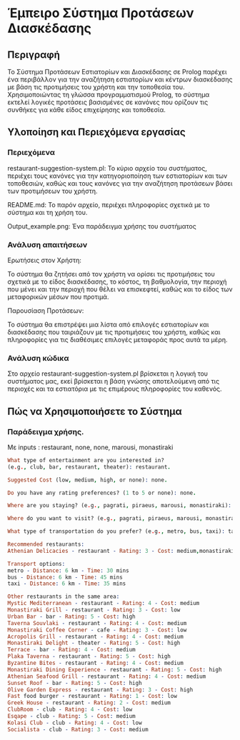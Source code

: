 # Έμπειρο Σύστημα Προτάσεων Διασκέδασης

## Περιγραφή

Το Σύστημα Προτάσεων Εστιατορίων και Διασκέδασης σε Prolog παρέχει ένα περιβάλλον για την αναζήτηση εστιατορίων και κέντρων διασκέδασης με βάση τις προτιμήσεις του χρήστη και την τοποθεσία του. Χρησιμοποιώντας τη γλώσσα προγραμματισμού Prolog, το σύστημα εκτελεί λογικές προτάσεις βασισμένες σε κανόνες που ορίζουν τις συνθήκες για κάθε είδος επιχείρησης και τοποθεσία.

## Υλοποίηση και Περιεχόμενα εργασίας

### Περιεχόμενα

restaurant-suggestion-system.pl: Το κύριο αρχείο του συστήματος, περιέχει τους κανόνες για την κατηγοριοποίηση των εστιατορίων και των τοποθεσιών, καθώς και τους κανόνες για την αναζήτηση προτάσεων βάσει των προτιμήσεων του χρήστη.

README.md: Το παρόν αρχείο, περιέχει πληροφορίες σχετικά με το σύστημα και τη χρήση του.

Output_example.png: Ένα παράδειγμα χρήσης του συστήματος

### Ανάλυση απαιτήσεων

Ερωτήσεις στον Χρήστη:

Το σύστημα θα ζητήσει από τον χρήστη να ορίσει τις προτιμήσεις του σχετικά με το είδος διασκέδασης, το κόστος, τη βαθμολογία, την περιοχή που μένει και την περιοχή που θέλει να επισκεφτεί, καθώς και το είδος των μεταφορικών μέσων που προτιμά.

Παρουσίαση Προτάσεων:

Το σύστημα θα επιστρέψει μια λίστα από επιλογές εστιατορίων και διασκέδασης που ταιριάζουν με τις προτιμήσεις του χρήστη, καθώς και πληροφορίες για τις διαθέσιμες επιλογές μεταφοράς προς αυτά τα μέρη.

### Ανάλυση κώδικα

Στο αρχείο restaurant-suggestion-system.pl βρίσκεται η λογική του συστήματος μας, εκεί βρίσκεται η βάση γνώσης αποτελούμενη από τις περιοχές και τα εστιατόρια με τις επιμέρους πληροφορίες του καθενός.

## Πώς να Χρησιμοποιήσετε το Σύστημα

### Παράδειγμα χρήσης.

Με inputs : restaurant, none, none, marousi, monastiraki

```prolog
What type of entertainment are you interested in?
(e.g., club, bar, restaurant, theater): restaurant.

Suggested Cost (low, medium, high, or none): none.

Do you have any rating preferences? (1 to 5 or none): none.

Where are you staying? (e.g., pagrati, piraeus, marousi, monastiraki): marousi.

Where do you want to visit? (e.g., pagrati, piraeus, marousi, monastiraki): monastiraki.

What type of transportation do you prefer? (e.g., metro, bus, taxi): taxi.

Recommended restaurants:
Athenian Delicacies - restaurant - Rating: 3 - Cost: medium,monastiraki

Transport options:
metro - Distance: 6 km - Time: 30 mins
bus - Distance: 6 km - Time: 45 mins
taxi - Distance: 6 km - Time: 35 mins

Other restaurants in the same area:
Mystic Mediterranean - restaurant - Rating: 4 - Cost: medium
Monastiraki Grill - restaurant - Rating: 3 - Cost: low
Urban Bar - bar - Rating: 5 - Cost: high
Taverna Souvlaki - restaurant - Rating: 4 - Cost: medium
Monastiraki Coffee Corner - cafe - Rating: 3 - Cost: low
Acropolis Grill - restaurant - Rating: 4 - Cost: medium
Monastiraki Delight - theater - Rating: 5 - Cost: high
Terrace - bar - Rating: 4 - Cost: medium
Plaka Taverna - restaurant - Rating: 5 - Cost: high
Byzantine Bites - restaurant - Rating: 4 - Cost: medium
Monastiraki Dining Experience - restaurant - Rating: 5 - Cost: high
Athenian Seafood Grill - restaurant - Rating: 4 - Cost: medium
Sunset Roof - bar - Rating: 5 - Cost: high
Olive Garden Express - restaurant - Rating: 3 - Cost: high
Fast food burger - restaurant - Rating: 1 - Cost: low
Greek House - restaurant - Rating: 2 - Cost: medium
ClubRoom - club - Rating: 4 - Cost: low
Esqape - club - Rating: 5 - Cost: medium
Kolasi Club - club - Rating: 4 - Cost: low
Socialista - club - Rating: 3 - Cost: medium
```
